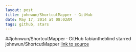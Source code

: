 ```yaml
---
layout: post
title: johnwun/ShortcutMapper · GitHub
date: May 17, 2014 at 08:02AM
tags: github, stars
---
```

##johnwun/ShortcutMapper · GitHub
fabiantheblind starred johnwun/ShortcutMapper
[link to source](http://ift.tt/1jo7p8j) 
